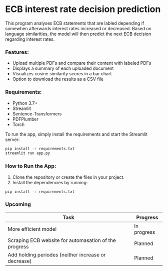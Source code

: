 # ECB interest rate decision prediction

This program analyses ECB statements that are labled depending if somewhen afterwards interest rates increased or decreased. Based on language similarities, the model will then predict the next ECB decision regarding interest rates.

### Features:
- Upload multiple PDFs and compare their content with labeled PDFs
- Displays a summary of each uploaded document
- Visualizes cosine similarity scores in a bar chart
- Option to download the results as a CSV file

### Requirements:
- Python 3.7+
- Streamlit
- Sentence-Transformers
- PDFPlumber
- Torch

To run the app, simply install the requirements and start the Streamlit server:

```bash
pip install -r requirements.txt
streamlit run app.py
```

### How to Run the App:
1. Clone the repository or create the files in your project.
2. Install the dependencies by running:
   
```bash
pip install -r requirements.txt
```


### Upcoming

| Task    | Progress |
| -------- | ------- |
| More efficient model  | In progress    |
| Scraping ECB website for automasation of the progress | Planned     |
| Add holding periodes (neither increase or decrease)    | Planned    |